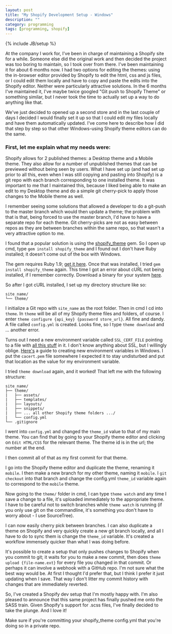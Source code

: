 ```yaml
---
layout: post
title: "My Shopify Development Setup - Windows"
description: ""
category: programming
tags: [programming, shopify]
---
```

{% include JB/setup %}

At the company I work for, I've been in charge of maintaining a Shopify site for a while. Someone else did the original work and then decided the project was too boring to maintain, so I took over from there. I've been maintaining it for about 6 months now. I had two options for editing the themes: using the in-browser editor provided by Shopify to edit the html, css and js files, or I could edit them locally and have to copy and paste the edits into the Shopify editor. Neither were particularly attractive solutions. In the 6 months I've maintained it, I've maybe twice googled "Git push to Shopify Theme" or something similar, but I never took the time to actually set up a way to do anything like that.

We've just decided to opened up a second store and in the last couple of days I decided I would finally set it up so that I could edit my files locally and have them automatically updated. I've come here to describe how I did that step by step so that other Windows-using Shopify theme editors can do the same.

### First, let me explain what my needs were:

Shopify allows for 2 published themes: a Desktop theme and a Mobile theme. They also allow for a number of unpublished themes that can be previewed without being seen by users. What I have set up (and had set up prior to all this, even when I was still copying and pasting into Shopify) is a git repo with each branch corresponding to one installed theme. It was important to me that I maintained this, because I liked being able to make an edit to my Desktop theme and do a simple git cherry-pick to apply those changes to the Mobile theme as well.

I remember seeing some solutions that allowed a developer to do a git-push to the master branch which would then update a theme; the problem with that is that, being forced to use the master branch, I'd have to have a separate repo for each theme. Git cherry-picks are not as easy between repos as they are between branches within the same repo, so that wasn't a very attractive option to me.

I found that a popular solution is using the [shopify_theme](https://github.com/Shopify/shopify_theme) gem. So I open up cmd, type `gem install shopify_theme` and I found out I don't have Ruby installed; it doesn't come out of the box with Windows. 

The gem requires Ruby 1.9; [get it here](http://rubyinstaller.org/downloads/). Once that was installed, I tried `gem install shopify_theme` again. This time I got an error about cURL not being installed, if I remember correctly. Download a binary for your system [here](http://curl.haxx.se/download.html).

So after I got cURL installed, I set up my directory structure like so:

<div class="highlight"><pre><code class="language-text" data-lang="text"
><span class="sd">site_name/</span>
└── <span class="sd">theme/</span></code></pre></div>

I initialize a Git repo with `site_name` as the root folder. Then in cmd I cd into `theme`. In `theme` will be all of my Shopify theme files and folders, of course. I enter `theme configure {api_key} {password store_url}`. All fine and dandy. A file called `config.yml` is created. Looks fine, so I type `theme download` and ... another error.

Turns out I need a new environment variable called `SSL_CERT_FILE` pointing to a file with [all this stuff](http://curl.haxx.se/ca/cacert.pem) in it. I don't know anything about SSL, but I willingly oblige. [Here's](http://www.computerhope.com/issues/ch000549.htm) a guide to creating new environment variables in Windows. I put the `cacert.pem` file somewhere I expected it to stay undisturbed and put that location as the value for my environment variable.

I tried `theme download` again, and it worked! That left me with the following structure:

<div class="highlight"><pre><code class="language-text" data-lang="text"
><span class="sd">site_name/</span>
├── <span class="sd">theme/</span>
|   ├── <span class="sd">assets/</span>
|   ├── <span class="sd">templates/</span>
|   ├── <span class="sd">layouts/</span>
|   ├── <span class="sd">snippets/</span>
|   ├── <span class="sd">... all other Shopify theme folders .../</span>
|   └── <span class="k">config.yml</span>
└── <span class="k">.gitignore</span></code></pre></div>

I went into `config.yml` and changed the `theme_id` value to that of my main theme. You can find that by going to your Shopify theme editor and clicking on `Edit HTML/CSS` for the relevant theme. The theme id is in the url; the number at the end.

I then commit all of that as my first commit for that theme.

I go into the Shopify theme editor and duplicate the theme, renaming it `mobile`. I then make a new branch for my other theme, naming it `mobile`. I `git checkout` into that branch and change the config.yml `theme_id` variable again to correspond to the `mobile` theme.

Now going to the `theme/` folder in cmd, I can type `theme watch` and any time I save a change to a file, it's uploaded immediately to the appropriate theme. I have to be careful not to switch branches while `theme watch` is running (if you only use git on the commandline, it's something you don't have to worry about - I use SourceTree). 

I can now easily cherry pick between branches. I can also duplicate a theme on Shopify and very quickly create a new git branch locally, and all I have to do to sync them is change the `theme_id` variable. It's created a workflow immensely quicker than what I was doing before.

It's possible to create a setup that only pushes changes to Shopify when you commit to git; it waits for you to make a new commit, then does `theme upload {file-name.ext}` for every file you changed in that commit. Or perhaps it can involve a webhook with a GitHub repo. I'm not sure what the best way would be. At first I thought I'd prefer that, but I think I prefer it just updating when I save. That way I don't litter my commit history with changes that are immediately reverted.

So, I've created a Shopify dev setup that I'm mostly happy with. I'm also pleased to announce that this same project has finally pushed me onto the SASS train. Given Shopify's support for .scss files, I've finally decided to take the plunge. And I love it!

<aside class="alert-danger">Make sure if you're committing your shopify_theme config.yml that you're doing so in a private repo.</aside>
